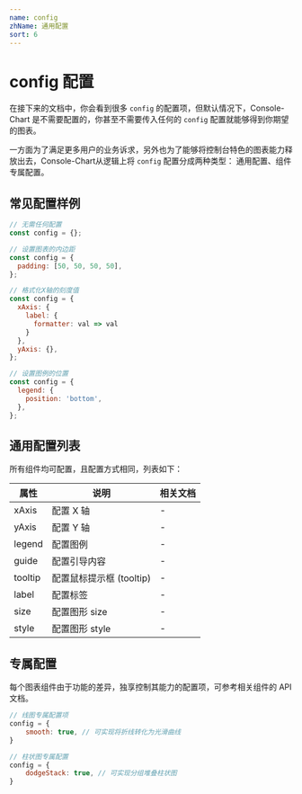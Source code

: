 ```yaml
---
name: config
zhName: 通用配置
sort: 6
---
```


# config 配置

在接下来的文档中，你会看到很多 `config` 的配置项，但默认情况下，Console-Chart 是不需要配置的，你甚至不需要传入任何的 `config` 配置就能够得到你期望的图表。

一方面为了满足更多用户的业务诉求，另外也为了能够将控制台特色的图表能力释放出去，Console-Chart从逻辑上将 `config` 配置分成两种类型： 通用配置、组件专属配置。

## 常见配置样例

```javascript
// 无需任何配置
const config = {};

// 设置图表的内边距
const config = {
  padding: [50, 50, 50, 50],
};

// 格式化X轴的刻度值
const config = {
  xAxis: {
    label: {
      formatter: val => val
    }
  },
  yAxis: {},
};

// 设置图例的位置
const config = {
  legend: {
    position: 'bottom',
  },
};
```

## 通用配置列表
所有组件均可配置，且配置方式相同，列表如下：

| 属性 | 说明 | 相关文档 |
| --- | --- | --- |
| xAxis | 配置 X 轴 | - |
| yAxis | 配置 Y 轴 | - |
| legend | 配置图例 | - |
| guide | 配置引导内容 | - |
| tooltip | 配置鼠标提示框 (tooltip) | - |
| label | 配置标签 | - |
| size | 配置图形 size | - |
| style | 配置图形 style | - |

## 专属配置

每个图表组件由于功能的差异，独享控制其能力的配置项，可参考相关组件的 API 文档。

```javascript
// 线图专属配置项
config = {
 	smooth: true, // 可实现将折线转化为光滑曲线 
}

// 柱状图专属配置
config = {
	dodgeStack: true, // 可实现分组堆叠柱状图
}
```

